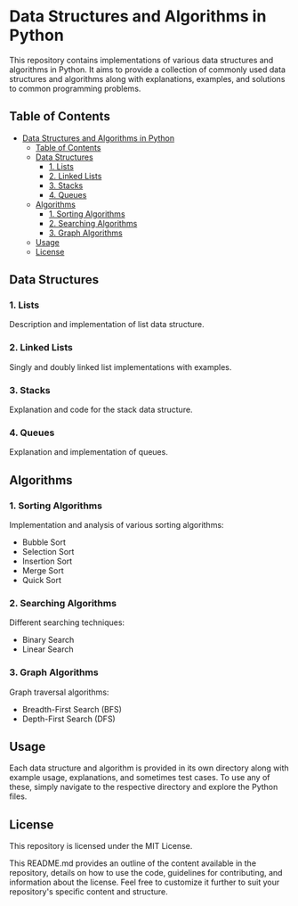 # Data Structures and Algorithms in Python

This repository contains implementations of various data structures and algorithms in Python. It aims to provide a collection of commonly used data structures and algorithms along with explanations, examples, and solutions to common programming problems.

## Table of Contents

- [Data Structures and Algorithms in Python](#data-structures-and-algorithms-in-python)
  - [Table of Contents](#table-of-contents)
  - [Data Structures](#data-structures)
    - [1. Lists](#1-lists)
    - [2. Linked Lists](#2-linked-lists)
    - [3. Stacks](#3-stacks)
    - [4. Queues](#4-queues)
  - [Algorithms](#algorithms)
    - [1. Sorting Algorithms](#1-sorting-algorithms)
    - [2. Searching Algorithms](#2-searching-algorithms)
    - [3. Graph Algorithms](#3-graph-algorithms)
  - [Usage](#usage)
  - [License](#license)

## Data Structures

### 1. Lists

Description and implementation of list data structure.

### 2. Linked Lists

Singly and doubly linked list implementations with examples.

### 3. Stacks

Explanation and code for the stack data structure.

### 4. Queues

Explanation and implementation of queues.

## Algorithms

### 1. Sorting Algorithms

Implementation and analysis of various sorting algorithms:
- Bubble Sort
- Selection Sort
- Insertion Sort
- Merge Sort
- Quick Sort

### 2. Searching Algorithms

Different searching techniques:
- Binary Search
- Linear Search

### 3. Graph Algorithms

Graph traversal algorithms:
- Breadth-First Search (BFS)
- Depth-First Search (DFS)

## Usage

Each data structure and algorithm is provided in its own directory along with example usage, explanations, and sometimes test cases. To use any of these, simply navigate to the respective directory and explore the Python files.

## License

This repository is licensed under the MIT License.

This README.md provides an outline of the content available in the repository, details on how to use the code, guidelines for contributing, and information about the license. Feel free to customize it further to suit your repository's specific content and structure.
